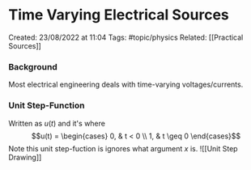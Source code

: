 # Time Varying Electrical Sources
Created: 23/08/2022 at 11:04
Tags: #topic/physics 
Related: [[Practical Sources]]

### Background
Most electrical engineering deals with time-varying voltages/currents.

### Unit Step-Function
Written as $u(t)$ and it's where 
$$u(t) = \begin{cases} 0, & t < 0 \\ 1, & t \geq 0 \end{cases}$$ 
Note this unit step-fuction is ignores what argument $x$ is. 
![[Unit Step Drawing]]
